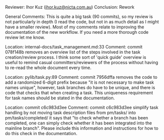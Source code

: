 Reviewer: Ihor Kuz (ihor.kuz@nicta.com.au)
Conclusion: Rework

General Comments:
This is quite a big task (90 commits), so my review is not particularly in depth
(I read the code, but not in as much detail as I might have a smaller review). 
Most of my comments relate to improving the documentation of the new workflow.
If you need a more thorough code review let me know.

Location: internal-docs/task_management.md:33
Comment:
commit 078f148b removes an overview list of the steps involved in the task creation/review process.
I think some sort of 'quick guide' overview is useful to remind casual committers/reviewers of the process without having to re-read the whole document every time.

Location: pylib/task.py:89 
Comment:
commit 7956dffa removes the code to add a randomized 6-digit prefix because "it is not necessary to make task names unique", however, task branches do have to be unique, and there is code that checks that when creating a task.
This uniqueness requirement for task names should be stated in the documentation.

Location: commit c6c983d3ee
Comment:
commit c6c983d3ee simplify task handling by not moving task description files from pm/tasks/ into pm/tasks/completed/ it says that "to check whether a branch has been completed, one can simply check whether it has been integrated into the mainline branch".
Please include this information and instructions for how to do this check in the documentation.

